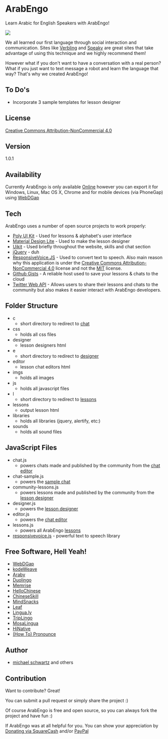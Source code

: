 # ArabEngo
Learn Arabic for English Speakers with ArabEngo!

![](https://raw.githubusercontent.com/mikethedj4/ArabEngo/gh-pages/imgs/screenshots/arabengo_app.png)

We all learned our first language through social interaction and communication. Sites like [Verbling](https://www.verbling.com/community) and [Speaky](https://www.speaky.com/) are great sites that take advantage of using this technique and we highly recommend them!

However what if you don't want to have a conversation with a real person? What if you just want to text message a robot and learn the language that way? That's why we created ArabEngo!

To Do's
-------------
- Incorporate 3 sample templates for lesson designer

License
-------------

[Creative Commons Attribution-NonCommercial 4.0](https://github.com/mikethedj4/ArabEngo/blob/gh-pages/LICENSE.md)

Version
-------------

1.0.1

Availability
-------------

Currently ArabEngo is only available [Online](https://michaelsboost.github.io/ArabEngo/) however you can export it for Windows, Linux, Mac OS X, Chrome and for mobile devices (via PhoneGap) using [WebDGap](https://michaelsboost.github.io/WebDGap/)

Tech
-------------

ArabEngo uses a number of open source projects to work properly:

* [Poly UI Kit](https://github.com/Guilh/Poly) - Used for lessons & alphabet's user interface 
* [Material Design Lite](https://getmdl.io/) - Used to make the lesson designer
* [Uikit](https://getuikit.com) - Used briefly throughout the website, skills and chat section
* [jQuery](http://jquery.com/) - duh
* [ResponsiveVoice.JS](https://responsivevoice.org/) - Used to convert text to speech. Also main reason why this application is under the [Creative Commons Attribution-NonCommercial 4.0](https://github.com/mikethedj4/ArabEngo/blob/gh-pages/LICENSE.md) license and not the [MIT](https://opensource.org/licenses/MIT) license.
* [Github Gists](https://developer.github.com/v3/gists/) - A reliable host used to save your lessons & chats to the cloud
* [Twitter Web API](https://dev.twitter.com/web/embedded-timelines) - Allows users to share their lessons and chats to the community but also makes it easier interact with ArabEngo developers.

Folder Structure
-------------
- c
  - short directory to redirect to [chat](http://mikethedj4.github.io/ArabEngo/chat/)
- css
  - holds all css files
- designer
  - lesson designers html
- e
  - short directory to redirect to [designer](http://mikethedj4.github.io/ArabEngo/designer/)
- editor
  - lesson chat editors html
- imgs
  - holds all images
- js
  - holds all javascript files
- l
  - short directory to redirect to [lessons](http://mikethedj4.github.io/ArabEngo/lessons/)
- lessons
  - output lesson html
- libraries
  - holds all libraries (jquery, alertify, etc:)
- sounds
  - holds all sound files

JavaScript Files
-------------
- chat.js
  - powers chats made and published by the community from the [chat editor](http://mikethedj4.github.io/ArabEngo/editor/)
- chat-sample.js
  - powers the [sample chat](http://mikethedj4.github.io/ArabEngo/lessons/kareem.html)
- community-lessons.js
  - powers lessons made and published by the community from the [lesson designer](http://mikethedj4.github.io/ArabEngo/designer/)
- designer.js
  - powers the [lesson designer](http://mikethedj4.github.io/ArabEngo/designer/)
- editor.js
  - powers the [chat editor](http://mikethedj4.github.io/ArabEngo/editor/)
- lessons.js
  - powers all ArabEngo [lessons](http://mikethedj4.github.io/ArabEngo/lessons/)
- [responsivevoice.js](https://responsivevoice.org/)  - powerful text to speech library

Free Software, Hell Yeah!
-------------

- [WebDGap](https://mikethedj4.github.io/WebDGap/)
- [kodeWeave](https://mikethedj4.github.io/kodeWeave/)
- [Araby](https://itunes.apple.com/us/app/learn-arabic-language-with-araby/id1070554896?mt=8)
- [Duolingo](https://duolingo.com/)
- [Memrise](https://memrise.com/)
- [HelloChinese](http://www.hellochinese.cc/)
- [ChineseSkill](http://www.chinese-skill.com/cs.html)
- [MindSnacks](https://www.mindsnacks.com/)
- [Leaf](https://www.leaf.how/)
- [Lingua.ly](https://webapp.lingua.ly/)
- [TripLingo](http://www.triplingo.com/)
- [MosaLingua](https://ees6.app.link/lifes)
- [HiNative](https://hinative.com/)
- [(How To) Pronounce](http://howtopronounce.dafterapps.com/)

Author
-------------

- [michael schwartz](http://michaelsboost.github.io/) and others

Contribution
-------------

Want to contribute? Great!  

You can submit a pull request or simply share the project :)

Of course ArabEngo is free and open source, so you can always fork the project and have fun :)

If ArabEngo was at all helpful for you. You can show your appreciation by [Donating via SquareCash](https://cash.me/$michaelsboost) and/or [PayPal](https://www.paypal.me/mikethedj4)
